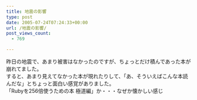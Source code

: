 ```yaml
---
title: 地震の影響
type: post
date: 2005-07-24T07:24:33+00:00
url: /地震の影響/
post_views_count:
  - 769

---
```

昨日の地震で、あまり被害はなかったのですが、ちょっとだけ積んであった本が崩れてました。  
すると、あまり見えてなかった本が現れたりして、「あ、そういえばこんな本読んだな」とちょっと面白い感覚がありました。  
「Rubyを256倍使うための本 極道編」か・・・なぜか懐かしい感じ